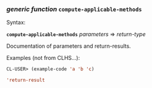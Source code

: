 ### <em>generic function</em> <strong>`compute-applicable-methods`</strong>

Syntax:

<strong>`compute-applicable-methods`</strong> <em>parameters</em> => <em>return-type</em>

Documentation of parameters and return-results.

Examples (not from CLHS...):

```lisp
CL-USER> (example-code 'a 'b 'c)

'return-result
```
